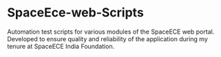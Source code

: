 # SpaceEce-web-Scripts
Automation test scripts for various modules of the SpaceECE web portal. Developed to ensure quality and reliability of the application during my tenure at SpaceECE India Foundation.
